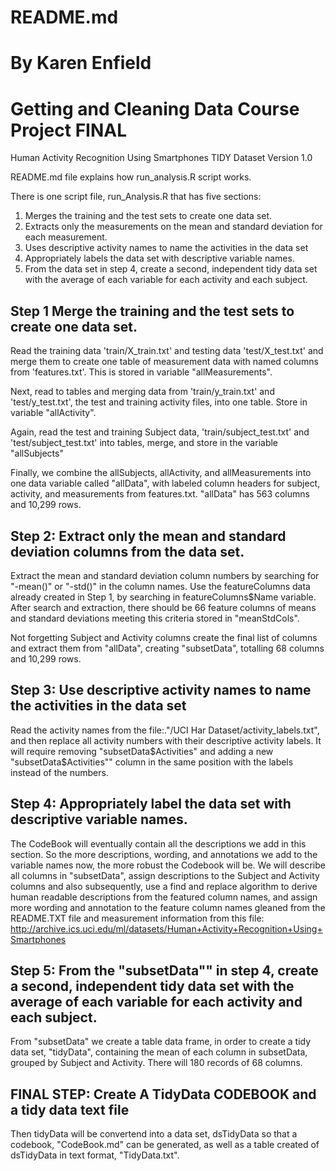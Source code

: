 
# README.md  
# By Karen Enfield
# Getting and Cleaning Data Course Project FINAL

Human Activity Recognition Using Smartphones TIDY Dataset
Version 1.0

README.md file explains how run_analysis.R script works.      

There is one script file, run_Analysis.R that has five sections:
  1. Merges the training and the test sets to create one data set.
  2. Extracts only the measurements on the mean and standard deviation for each measurement.
  3. Uses descriptive activity names to name the activities in the data set
  4. Appropriately labels the data set with descriptive variable names.
  5. From the data set in step 4, create a second, independent tidy data set with the average of each variable for each activity and each subject.


Step 1  Merge the training and the test sets to create one data set.
--------------------------------------------------------------------
  Read the training data 'train/X_train.txt' and testing data 'test/X_test.txt' and merge them to create one table of measurement data with named columns from 'features.txt'.  This is stored in variable "allMeasurements".

  Next, read to tables and merging data from 'train/y_train.txt' and 'test/y_test.txt', the test and training activity files, into one table.  Store in variable "allActivity".

  Again, read the test and training Subject data, 'train/subject_test.txt' and  'test/subject_test.txt' into tables, merge, and store in the variable "allSubjects"

  Finally, we combine the allSubjects, allActivity, and allMeasurements into one data variable called "allData", with labeled column headers for subject, activity, and measurements from features.txt.  "allData" has 563 columns and 10,299 rows.


Step 2: Extract only the mean and standard deviation columns from the data set.
-------------------------------------------------------------------------------
  Extract the  mean and standard deviation column numbers by searching for "-mean()" or "-std()" in the column names. Use the featureColumns data already created in Step 1, by searching in featureColumns$Name variable.  After search and extraction, there should be 66  feature columns of means and standard deviations meeting this criteria stored in "meanStdCols".

  Not forgetting Subject and Activity columns create the final list of columns and extract them from "allData", creating "subsetData", totalling 68 columns and 10,299 rows.


Step 3: Use descriptive activity names to name the activities in the data set
-----------------------------------------------------------------------------
  Read the activity names from the file:."/UCI Har Dataset/activity_labels.txt", and then replace all activity numbers with their descriptive activity labels.  It will require removing "subsetData$Activities" and adding a new "subsetData$Activities"" column in the same position with the labels instead of the numbers.

Step 4: Appropriately label the data set with descriptive variable names.
--------------------------------------------------------------------------
  The CodeBook will eventually contain all the descriptions we add in this section.  So the more descriptions, wording, and annotations we add to the variable names now, the more robust the Codebook will be.
  We will describe all columns in "subsetData",  assign descriptions to the Subject and Activity columns and also subsequently, use a find and replace algorithm to derive human readable descriptions from the featured column names, and assign more wording and annotation to the feature column names gleaned from the README.TXT file and measurement information from this file: 
 http://archive.ics.uci.edu/ml/datasets/Human+Activity+Recognition+Using+Smartphones



Step 5: From the "subsetData"" in step 4, create a second, independent tidy data set with the average of each variable for each activity and each subject.
----------------------------------------------------------------------------------------
  From "subsetData" we create a table data frame, in order to create a tidy data set, "tidyData", containing the mean of each column in subsetData, grouped by Subject and Activity.  There will 180 records of 68 columns.  
  
  
FINAL STEP: Create A TidyData CODEBOOK and a tidy data text file
-------------------------------------------------------------
  Then tidyData will be convertend into a data set, dsTidyData so that a codebook, "CodeBook.md" can be generated, as well as a table created of dsTidyData in text format, "TidyData.txt".



